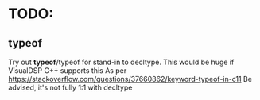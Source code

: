 # TODO:

## typeof

Try out __typeof__/typeof for stand-in to decltype.  This would be huge if VisualDSP C++ supports this
As per https://stackoverflow.com/questions/37660862/keyword-typeof-in-c11
Be advised, it's not fully 1:1 with decltype
